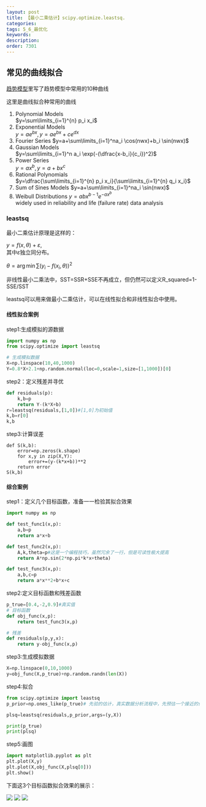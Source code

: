 ```yaml
---
layout: post
title: 【最小二乘估计】scipy.optimize.leastsq.
categories:
tags: 5_6_最优化
keywords:
description:
order: 7301
---
```


## 常见的曲线拟合


[趋势模型](http://www.guofei.site/2017/07/06/basictimeseries.html#title2)里写了趋势模型中常用的10种曲线  


这里是曲线拟合种常用的曲线
1. Polynomial Models  
$y=\sum\limits_{i=1}^{n} p_i x_i$
2. Exponential Models  
$y=ae^{bx},y=ae^{bx}+ce^{dx}$  
3. Fourier Series
$y=a+\sum\limits_{i=1}^na_i \cos(nwx)+b_i \sin(nwx)$  
4. Gaussian Models  
$y=\sum\limits_{i=1}^n a_i \exp(-(\dfrac{x-b_i}{c_i})^2)$  
5. Power Series  
$y=ax^b,y=a+bx^c$  
6. Rational Polynomials  
$y=\dfrac{\sum\limits_{i=1}^{n} p_i x_i}{\sum\limits_{i=1}^{n} q_i x_i}$  
7. Sum of Sines Models
$y=a+\sum\limits_{i=1}^na_i \sin(nwx)$
8. Weibull Distributions
$y=abx^{b-1}e^{-ax^b}$  
widely used in reliability and life (failure rate) data analysis








### leastsq
最小二乘估计原理是这样的：  


$y=f(x,\theta)+\varepsilon$,  
其中$\varepsilon$独立同分布。  


$\theta=\arg\min \sum(y_i-f(x_i,\theta))^2$  


非线性最小二乘法中，SST=SSR+SSE不再成立，但仍然可以定义R_squared=1-SSE/SST  


leastsq可以用来做最小二乘估计，可以在线性拟合和非线性拟合中使用。  



#### 线性拟合案例

step1:生成模拟的源数据  
```py
import numpy as np
from scipy.optimize import leastsq

# 生成模拟数据
X=np.linspace(10,40,1000)
Y=0.8*X+2.1+np.random.normal(loc=0,scale=1,size=[1,1000])[0]
```

step2：定义残差并寻优
```py
def residuals(p):
    k,b=p
    return Y-(k*X+b)
r=leastsq(residuals,[1,0])#[1,0]为初始值
k,b=r[0]
k,b
```

step3:计算误差
```
def S(k,b):
    error=np.zeros(k.shape)
    for x,y in zip(X,Y):
        error+=(y-(k*x+b))**2
    return error
S(k,b)
```

#### 综合案例

step1：定义几个目标函数，准备一一检验其拟合效果  

```py
import numpy as np

def test_func1(x,p):
    a,b=p
    return a*x+b

def test_func2(x,p):
    A,k,theta=p#这是一个编程技巧，虽然冗余了一行，但是可读性极大提高
    return A*np.sin(2*np.pi*k*x+theta)

def test_func3(x,p):
    a,b,c=p
    return a*x**2+b*x+c

```

step2:定义目标函数和残差函数
```py
p_true=[0.4,-2,0.9]#真实值
# 目标函数
def obj_func(x,p):
    return test_func3(x,p)

# 残差
def residuals(p,y,x):
    return y-obj_func(x,p)
```

step3:生成模拟数据  
```py
X=np.linspace(0,10,1000)
y=obj_func(X,p_true)+np.random.randn(len(X))


```

step4:拟合
```py
from scipy.optimize import leastsq
p_prior=np.ones_like(p_true)# 先验的估计，真实数据分析流程中，先预估一个接近的值。这里为了测试效果，先验设定为1

plsq=leastsq(residuals,p_prior,args=(y,X))

print(p_true)
print(plsq)
```

step5:画图
```py
import matplotlib.pyplot as plt
plt.plot(X,y)
plt.plot(X,obj_func(X,plsq[0]))
plt.show()
```


下面这3个目标函数拟合效果的展示：  

<img src='http://www.guofei.site/public/postimg/fun1.png'>
<img src='http://www.guofei.site/public/postimg/fun2.png'>
<img src='http://www.guofei.site/public/postimg/fun3.png'>
